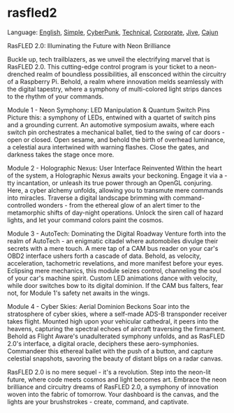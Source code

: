 # rasfled2

Language: [English](https://github.com/briefnotion/rasfled2/blob/main/README.md), [Simple](https://github.com/briefnotion/rasfled2/blob/main/README.simple.md), [CyberPunk](https://github.com/briefnotion/rasfled2/blob/main/README.cyberpunk.md), [Technical](https://github.com/briefnotion/rasfled2/blob/main/README.technical.md), [Corporate](https://github.com/briefnotion/rasfled2/blob/main/README.corporate%20language.md), [Jive](https://github.com/briefnotion/rasfled2/blob/main/README.jive.md), [Cajun](https://github.com/briefnotion/rasfled2/blob/main/README.cajun.md)

RasFLED 2.0: Illuminating the Future with Neon Brilliance

Buckle up, tech trailblazers, as we unveil the electrifying marvel that is RasFLED 2.0. This cutting-edge control program is your ticket to a neon-drenched realm of boundless possibilities, all ensconced within the circuitry of a Raspberry Pi. Behold, a realm where innovation melds seamlessly with the digital tapestry, where a symphony of multi-colored light strips dances to the rhythm of your commands.

Module 1 - Neon Symphony: LED Manipulation & Quantum Switch Pins
Picture this: a symphony of LEDs, entwined with a quartet of switch pins and a grounding current. An automotive symposium awaits, where each switch pin orchestrates a mechanical ballet, tied to the swing of car doors - open or closed. Open sesame, and behold the birth of overhead luminance, a celestial aura intertwined with warning flashes. Close the gates, and darkness takes the stage once more.

Module 2 - Holographic Nexus: User Interface Reinvented
Within the heart of the system, a Holographic Nexus awaits your beckoning. Engage it via a -tty incantation, or unleash its true power through an OpenGL conjuring. Here, a cyber alchemy unfolds, allowing you to transmute mere commands into miracles. Traverse a digital landscape brimming with command-controlled wonders - from the ethereal glow of an alert timer to the metamorphic shifts of day-night operations. Unlock the siren call of hazard lights, and let your command colors paint the cosmos.

Module 3 - AutoTech: Dominating the Digital Roadway
Venture forth into the realm of AutoTech - an enigmatic citadel where automobiles divulge their secrets with a mere touch. A mere tap of a CAM bus reader on your car's OBD2 interface ushers forth a cascade of data. Behold, as velocity, acceleration, tachometric revelations, and more manifest before your eyes. Eclipsing mere mechanics, this module seizes control, channeling the soul of your car's machine spirit. Custom LED animations dance with velocity, while door switches bow to its digital dominion. If the CAM bus falters, fear not, for Module 1's safety net awaits in the wings.

Module 4 - Cyber Skies: Aerial Dominion Beckons
Soar into the stratosphere of cyber skies, where a self-made ADS-B transponder receiver takes flight. Mounted high upon your vehicular cathedral, it peers into the heavens, capturing the spectral echoes of aircraft traversing the firmament. Behold as Flight Aware's unadulterated symphony unfolds, and as RasFLED 2.0's interface, a digital oracle, deciphers these aero-symphonies. Commandeer this ethereal ballet with the push of a button, and capture celestial snapshots, savoring the beauty of distant blips on a radar canvas.

RasFLED 2.0 is no mere sequel - it's a revolution. Step into the neon-lit future, where code meets cosmos and light becomes art. Embrace the neon brilliance and circuitry dreams of RasFLED 2.0, a symphony of innovation woven into the fabric of tomorrow. Your dashboard is the canvas, and the lights are your brushstrokes - create, command, and captivate.